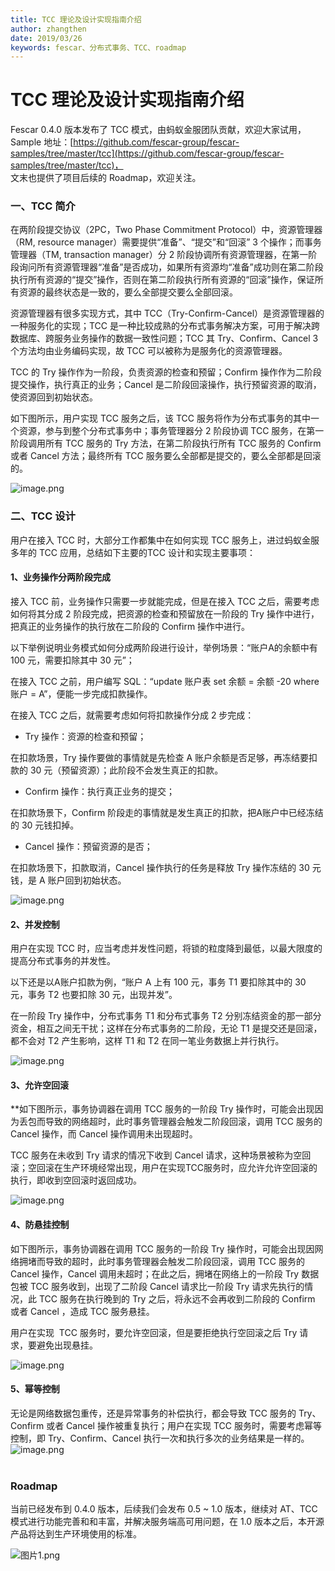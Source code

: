 ```yaml
---
title: TCC 理论及设计实现指南介绍
author: zhangthen
date: 2019/03/26
keywords: fescar、分布式事务、TCC、roadmap
---
```


# TCC 理论及设计实现指南介绍

Fescar 0.4.0 版本发布了 TCC 模式，由蚂蚁金服团队贡献，欢迎大家试用，<br />Sample 地址：[https://github.com/fescar-group/fescar-samples/tree/master/tcc](https://github.com/fescar-group/fescar-samples/tree/master/tcc)，<br />文末也提供了项目后续的 Roadmap，欢迎关注。

<a name="f1d2fc6a"></a>
### 一、TCC 简介

在两阶段提交协议（2PC，Two Phase Commitment Protocol）中，资源管理器（RM, resource manager）需要提供“准备”、“提交”和“回滚” 3 个操作；而事务管理器（TM, transaction manager）分 2 阶段协调所有资源管理器，在第一阶段询问所有资源管理器“准备”是否成功，如果所有资源均“准备”成功则在第二阶段执行所有资源的“提交”操作，否则在第二阶段执行所有资源的“回滚”操作，保证所有资源的最终状态是一致的，要么全部提交要么全部回滚。

资源管理器有很多实现方式，其中 TCC（Try-Confirm-Cancel）是资源管理器的一种服务化的实现；TCC 是一种比较成熟的分布式事务解决方案，可用于解决跨数据库、跨服务业务操作的数据一致性问题；TCC 其 Try、Confirm、Cancel 3 个方法均由业务编码实现，故 TCC 可以被称为是服务化的资源管理器。

TCC 的 Try 操作作为一阶段，负责资源的检查和预留；Confirm 操作作为二阶段提交操作，执行真正的业务；Cancel 是二阶段回滚操作，执行预留资源的取消，使资源回到初始状态。

如下图所示，用户实现 TCC 服务之后，该 TCC 服务将作为分布式事务的其中一个资源，参与到整个分布式事务中；事务管理器分 2 阶段协调 TCC 服务，在第一阶段调用所有 TCC 服务的 Try 方法，在第二阶段执行所有 TCC 服务的 Confirm 或者 Cancel 方法；最终所有 TCC 服务要么全部都是提交的，要么全部都是回滚的。

![image.png](https://github.com/fescar-group/awesome-fescar/blob/master/img/tcc.png)

<a name="48153343"></a>
### 二、TCC 设计

用户在接入 TCC 时，大部分工作都集中在如何实现 TCC 服务上，进过蚂蚁金服多年的 TCC 应用，总结如下主要的TCC 设计和实现主要事项：

<a name="4226dc7c"></a>
#### 1、**业务操作分两阶段完成**

接入 TCC 前，业务操作只需要一步就能完成，但是在接入 TCC 之后，需要考虑如何将其分成 2 阶段完成，把资源的检查和预留放在一阶段的 Try 操作中进行，把真正的业务操作的执行放在二阶段的 Confirm 操作中进行。

以下举例说明业务模式如何分成两阶段进行设计，举例场景：“账户A的余额中有 100 元，需要扣除其中 30 元”；

在接入 TCC 之前，用户编写 SQL：“update 账户表 set 余额 = 余额 -20 where 账户 = A”，便能一步完成扣款操作。

在接入 TCC 之后，就需要考虑如何将扣款操作分成 2 步完成：

* Try 操作：资源的检查和预留；

在扣款场景，Try 操作要做的事情就是先检查 A 账户余额是否足够，再冻结要扣款的 30 元（预留资源）；此阶段不会发生真正的扣款。

* Confirm 操作：执行真正业务的提交；

在扣款场景下，Confirm 阶段走的事情就是发生真正的扣款，把A账户中已经冻结的 30 元钱扣掉。

* Cancel 操作：预留资源的是否；

在扣款场景下，扣款取消，Cancel 操作执行的任务是释放 Try 操作冻结的 30 元钱，是 A 账户回到初始状态。

![image.png](https://github.com/fescar-group/awesome-fescar/blob/master/img/tow_step.png)


<a name="bce861f1"></a>
#### 2、**并发控制**

用户在实现 TCC 时，应当考虑并发性问题，将锁的粒度降到最低，以最大限度的提高分布式事务的并发性。

以下还是以A账户扣款为例，“账户 A 上有 100 元，事务 T1 要扣除其中的 30 元，事务 T2 也要扣除 30 元，出现并发”。

在一阶段 Try 操作中，分布式事务 T1 和分布式事务 T2 分别冻结资金的那一部分资金，相互之间无干扰；这样在分布式事务的二阶段，无论 T1 是提交还是回滚，都不会对 T2 产生影响，这样 T1 和 T2 在同一笔业务数据上并行执行。

![image.png](https://github.com/fescar-group/awesome-fescar/blob/master/img/conc.png) <br />

<a name="e945e352"></a>

#### 3、**允许空回滚**
**如下图所示，事务协调器在调用 TCC 服务的一阶段 Try 操作时，可能会出现因为丢包而导致的网络超时，此时事务管理器会触发二阶段回滚，调用 TCC 服务的 Cancel 操作，而 Cancel 操作调用未出现超时。

TCC 服务在未收到 Try 请求的情况下收到 Cancel 请求，这种场景被称为空回滚；空回滚在生产环境经常出现，用户在实现TCC服务时，应允许允许空回滚的执行，即收到空回滚时返回成功。

![image.png](https://github.com/fescar-group/awesome-fescar/blob/master/img/empty_rollback.png)

<a name="e02f3ee9"></a>
#### 4、防悬挂控制

如下图所示，事务协调器在调用 TCC 服务的一阶段 Try 操作时，可能会出现因网络拥堵而导致的超时，此时事务管理器会触发二阶段回滚，调用 TCC 服务的 Cancel 操作，Cancel 调用未超时；在此之后，拥堵在网络上的一阶段 Try 数据包被 TCC 服务收到，出现了二阶段 Cancel 请求比一阶段 Try 请求先执行的情况，此 TCC 服务在执行晚到的 Try 之后，将永远不会再收到二阶段的 Confirm 或者 Cancel ，造成 TCC 服务悬挂。

用户在实现  TCC 服务时，要允许空回滚，但是要拒绝执行空回滚之后 Try 请求，要避免出现悬挂。

![image.png](https://github.com/fescar-group/awesome-fescar/blob/master/img/susp.png)


<a name="5322a3d5"></a>
#### 5、幂等控制

无论是网络数据包重传，还是异常事务的补偿执行，都会导致 TCC 服务的 Try、Confirm 或者 Cancel 操作被重复执行；用户在实现 TCC 服务时，需要考虑幂等控制，即 Try、Confirm、Cancel 执行一次和执行多次的业务结果是一样的。<br />![image.png](https://github.com/fescar-group/awesome-fescar/blob/master/img/miden.png)<br /><br />

<a name="Roadmap"></a>
### Roadmap

当前已经发布到 0.4.0 版本，后续我们会发布 0.5 ~ 1.0 版本，继续对 AT、TCC 模式进行功能完善和和丰富，并解决服务端高可用问题，在 1.0 版本之后，本开源产品将达到生产环境使用的标准。


![图片1.png](https://github.com/fescar-group/awesome-fescar/blob/master/img/roadmap.png)
